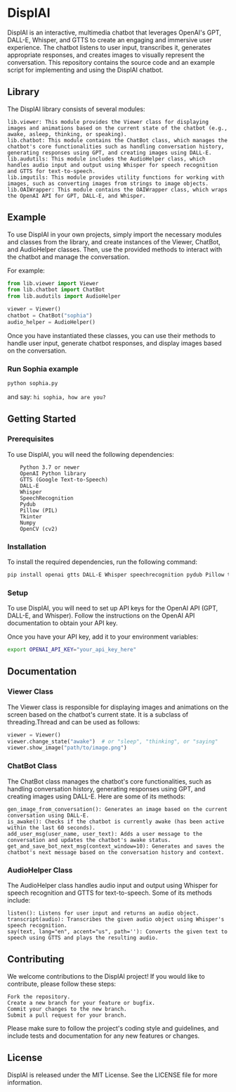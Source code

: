 # DisplAI

DisplAI is an interactive, multimedia chatbot that leverages OpenAI's GPT, DALL-E, Whisper, and GTTS to create an engaging and immersive user experience. The chatbot listens to user input, transcribes it, generates appropriate responses, and creates images to visually represent the conversation. This repository contains the source code and an example script for implementing and using the DisplAI chatbot.

## Library

The DisplAI library consists of several modules:

    lib.viewer: This module provides the Viewer class for displaying images and animations based on the current state of the chatbot (e.g., awake, asleep, thinking, or speaking).
    lib.chatbot: This module contains the ChatBot class, which manages the chatbot's core functionalities such as handling conversation history, generating responses using GPT, and creating images using DALL-E.
    lib.audutils: This module includes the AudioHelper class, which handles audio input and output using Whisper for speech recognition and GTTS for text-to-speech.
    lib.imgutils: This module provides utility functions for working with images, such as converting images from strings to image objects.
    lib.OAIWrapper: This module contains the OAIWrapper class, which wraps the OpenAI API for GPT, DALL-E, and Whisper.

## Example

To use DisplAI in your own projects, simply import the necessary modules and classes from the library, and create instances of the Viewer, ChatBot, and AudioHelper classes. Then, use the provided methods to interact with the chatbot and manage the conversation.

For example:

```python
from lib.viewer import Viewer
from lib.chatbot import ChatBot
from lib.audutils import AudioHelper

viewer = Viewer()
chatbot = ChatBot("sophia")
audio_helper = AudioHelper()
```

Once you have instantiated these classes, you can use their methods to handle user input, generate chatbot responses, and display images based on the conversation.

### Run Sophia example

```bash
python sophia.py
```

and say: ```hi sophia, how are you?```

## Getting Started
### Prerequisites

To use DisplAI, you will need the following dependencies:

```
    Python 3.7 or newer
    OpenAI Python library
    GTTS (Google Text-to-Speech)
    DALL-E
    Whisper
    SpeechRecognition
    Pydub
    Pillow (PIL)
    Tkinter
    Numpy
    OpenCV (cv2)
```

### Installation

To install the required dependencies, run the following command:

```bash
pip install openai gtts DALL-E Whisper speechrecognition pydub Pillow tkinter numpy opencv-python
```

### Setup

To use DisplAI, you will need to set up API keys for the OpenAI API (GPT, DALL-E, and Whisper). Follow the instructions on the OpenAI API documentation to obtain your API key.

Once you have your API key, add it to your environment variables:

```bash
export OPENAI_API_KEY="your_api_key_here"
```

## Documentation
### Viewer Class

The Viewer class is responsible for displaying images and animations on the screen based on the chatbot's current state. It is a subclass of threading.Thread and can be used as follows:

```python
viewer = Viewer()
viewer.change_state("awake")  # or "sleep", "thinking", or "saying"
viewer.show_image("path/to/image.png")
```

### ChatBot Class

The ChatBot class manages the chatbot's core functionalities, such as handling conversation history, generating responses using GPT, and creating images using DALL-E. Here are some of its methods:

    gen_image_from_conversation(): Generates an image based on the current conversation using DALL-E.
    is_awake(): Checks if the chatbot is currently awake (has been active within the last 60 seconds).
    add_user_msg(user_name, user_text): Adds a user message to the conversation and updates the chatbot's awake status.
    get_and_save_bot_next_msg(context_window=10): Generates and saves the chatbot's next message based on the conversation history and context.

### AudioHelper Class

The AudioHelper class handles audio input and output using Whisper for speech recognition and GTTS for text-to-speech. Some of its methods include:

    listen(): Listens for user input and returns an audio object.
    transcript(audio): Transcribes the given audio object using Whisper's speech recognition.
    say(text, lang="en", accent="us", path=''): Converts the given text to speech using GTTS and plays the resulting audio.

## Contributing

We welcome contributions to the DisplAI project! If you would like to contribute, please follow these steps:

    Fork the repository.
    Create a new branch for your feature or bugfix.
    Commit your changes to the new branch.
    Submit a pull request for your branch.

Please make sure to follow the project's coding style and guidelines, and include tests and documentation for any new features or changes.
## License

DisplAI is released under the MIT License. See the LICENSE file for more information.
